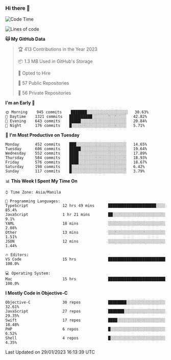 ### Hi there 👋

<!--START_SECTION:waka-->
![Code Time](http://img.shields.io/badge/Code%20Time-3%2C578%20hrs%2028%20mins-blue)

![Lines of code](https://img.shields.io/badge/From%20Hello%20World%20I%27ve%20Written-2%20Million%20lines%20of%20code-blue)

**🐱 My GitHub Data** 

> 🏆 413 Contributions in the Year 2023
 > 
> 📦 1.3 MB Used in GitHub's Storage 
 > 
> 💼 Opted to Hire
 > 
> 📜 57 Public Repositories 
 > 
> 🔑 56 Private Repositories  
 > 
**I'm an Early 🐤** 

```text
🌞 Morning    945 commits    ███████░░░░░░░░░░░░░░░░░░   30.63% 
🌆 Daytime    1321 commits   ██████████░░░░░░░░░░░░░░░   42.82% 
🌃 Evening    643 commits    █████░░░░░░░░░░░░░░░░░░░░   20.84% 
🌙 Night      176 commits    █░░░░░░░░░░░░░░░░░░░░░░░░   5.71%

```
📅 **I'm Most Productive on Tuesday** 

```text
Monday       452 commits    ███░░░░░░░░░░░░░░░░░░░░░░   14.65% 
Tuesday      606 commits    █████░░░░░░░░░░░░░░░░░░░░   19.64% 
Wednesday    552 commits    ████░░░░░░░░░░░░░░░░░░░░░   17.89% 
Thursday     584 commits    ████░░░░░░░░░░░░░░░░░░░░░   18.93% 
Friday       576 commits    ████░░░░░░░░░░░░░░░░░░░░░   18.67% 
Saturday     198 commits    █░░░░░░░░░░░░░░░░░░░░░░░░   6.42% 
Sunday       117 commits    █░░░░░░░░░░░░░░░░░░░░░░░░   3.79%

```


📊 **This Week I Spent My Time On** 

```text
⌚︎ Time Zone: Asia/Manila

💬 Programming Languages: 
TypeScript               12 hrs 49 mins      █████████████████████░░░░   85.4% 
JavaScript               1 hr 21 mins        ██░░░░░░░░░░░░░░░░░░░░░░░   9.1% 
YAML                     18 mins             ░░░░░░░░░░░░░░░░░░░░░░░░░   2.08% 
Other                    13 mins             ░░░░░░░░░░░░░░░░░░░░░░░░░   1.51% 
JSON                     12 mins             ░░░░░░░░░░░░░░░░░░░░░░░░░   1.44%

🔥 Editors: 
VS Code                  15 hrs              █████████████████████████   100.0%

💻 Operating System: 
Mac                      15 hrs              █████████████████████████   100.0%

```

**I Mostly Code in Objective-C** 

```text
Objective-C              30 repos            ████████░░░░░░░░░░░░░░░░░   32.61% 
JavaScript               27 repos            ███████░░░░░░░░░░░░░░░░░░   29.35% 
Swift                    17 repos            ████░░░░░░░░░░░░░░░░░░░░░   18.48% 
PHP                      6 repos             █░░░░░░░░░░░░░░░░░░░░░░░░   6.52% 
Shell                    4 repos             █░░░░░░░░░░░░░░░░░░░░░░░░   4.35%

```



 Last Updated on 29/01/2023 16:13:39 UTC
<!--END_SECTION:waka-->


<!--
**rad182/rad182** is a ✨ _special_ ✨ repository because its `README.md` (this file) appears on your GitHub profile.

Here are some ideas to get you started:

- 🔭 I’m currently working on ...
- 🌱 I’m currently learning ...
- 👯 I’m looking to collaborate on ...
- 🤔 I’m looking for help with ...
- 💬 Ask me about ...
- 📫 How to reach me: ...
- 😄 Pronouns: ...
- ⚡ Fun fact: ...
-->
